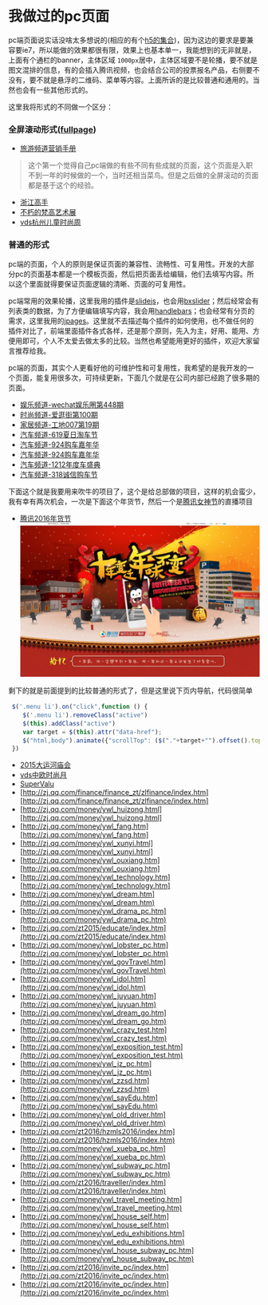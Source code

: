 我做过的pc页面
===================
pc端页面说实话没啥太多想说的(相应的有个[h5的集合](https://github.com/yuwanli/collection-mobile-page))，因为这边的要求是要兼容要ie7，所以能做的效果都很有限，效果上也基本单一，我能想到的无非就是，上面有个通栏的banner，主体区域 `1000px`居中，主体区域要不是轮播，要不就是图文混排的信息，有的会插入腾讯视频，也会结合公司的投票报名产品，右侧要不没有，要不就是悬浮的二维码、菜单等内容。上面所诉的是比较普通和通用的。当然也会有一些其他形式的。


这里我将形式的不同做一个区分：

### 全屏滚动形式([fullpage](https://github.com/alvarotrigo/fullPage.js/))

- [旅游频道营销手册](http://zj.qq.com/zt2016/lyhz/index.htm)
>这个第一个觉得自己pc端做的有些不同有些成就的页面，这个页面是入职不到一年的时候做的一个，当时还相当菜鸟。但是之后做的全屏滚动的页面都是基于这个的经验。
- [浙江高手](http://zj.qq.com/zt2015/gaoshou06/index.htm)
- [不朽的梵高艺术展](http://zj.qq.com/zt2015/fangao/index.htm)
- [vds杭州儿童时尚周](http://zj.qq.com/zt2015/VDSetssz/index.htm)


### 普通的形式
pc端的页面，个人的原则是保证页面的兼容性、流畅性、可复用性。开发的大部分pc的页面基本都是一个模板页面，然后把页面丢给编辑，他们去填写内容。所以这个里面就得要保证页面逻辑的清晰、页面的可复用性。

pc端常用的效果轮播，这里我用的插件是[slidejs](http://slidesjs.com/)，也会用[bxslider](https://github.com/stevenwanderski/bxslider-4/)；然后经常会有列表类的数据，为了方便编辑填写内容，我会用[handlebars](https://github.com/wycats/handlebars.js/)；也会经常有分页的需求，这里我用的[jpages](http://luis-almeida.github.io/jPages/)。这里就不去描述每个插件的如何使用，也不做任何的插件对比了，前端里面插件各式各样，还是那个原则，先入为主，好用、能用、方便用即可，个人不太爱去做太多的比较。当然也希望能用更好的插件，欢迎大家留言推荐给我。

pc端的页面，其实个人更看好他的可维护性和可复用性，我希望的是我开发的一个页面，能复用很多次，可持续更新，下面几个就是在公司内部已经跑了很多期的页面。

- [娱乐频道-wechat娱乐圈第448期](http://zj.qq.com/ent/wechatent/448.htm)
- [时尚频道-爱逛街第100期](http://zj.qq.com/zt2016/shopping100/index.htm)
- [家居频道-工地007第19期](http://zj.qq.com/zt2017/gd00719/index.htm)
- [汽车频道-619夏日淘车节](http://hangzhou.auto.qq.com/2016619/index.html)
- [汽车频道-924购车嘉年华](http://hangzhou.auto.qq.com/hz_924.htm)
- [汽车频道-924购车嘉年华](http://hangzhou.auto.qq.com/hz_924.htm)
- [汽车频道-1212年度车盛典](http://hangzhou.auto.qq.com/2016_1212miaosha.htm)
- [汽车频道-318诚信购车节](http://hangzhou.auto.qq.com/2017318/index.html)

下面这个就是我要用来吹牛的项目了，这个是给总部做的项目，这样的机会蛮少，我有幸有两次机会，一次是下面这个年货节，然后一个是[腾讯女神节](http://zj.qq.com/money/ywl_nvshen_live.htm)的直播项目

- [腾讯2016年货节](http://city.qq.com/tg/nianhuo.htm)
![腾讯2016年货节](readme-images/1.png "腾讯2016年货节")

剩下的就是前面提到的比较普通的形式了，但是这里说下页内导航，代码很简单
```javascript
 $('.menu li').on("click",function () {
    $('.menu li').removeClass("active")
    $(this).addClass("active")
    var target = $(this).attr("data-href");
    $("html,body").animate({"scrollTop": ($("."+target+"").offset().top-50)}, "slow");
 })
```

- [2015大运河庙会](http://zj.qq.com/zt2015/2015yhmh/index.htm)
- [vds中欧时尚月](http://zj.qq.com/zt2015/VDSFM/index.htm)
- [SuperValu](http://zj.qq.com/zt2017/SuperValu_IE/index.htm)
- [http://zj.qq.com/finance/finance_zt/zlfinance/index.htm][http://zj.qq.com/finance/finance_zt/zlfinance/index.htm]
- [http://zj.qq.com/money/ywl_huizong.html][http://zj.qq.com/money/ywl_huizong.html]
- [http://zj.qq.com/money/ywl_fang.htm][http://zj.qq.com/money/ywl_fang.htm]
- [http://zj.qq.com/money/ywl_xunyi.html][http://zj.qq.com/money/ywl_xunyi.html]
- [http://zj.qq.com/money/ywl_ouxiang.htm][http://zj.qq.com/money/ywl_ouxiang.htm]
- [http://zj.qq.com/money/ywl_technology.htm][http://zj.qq.com/money/ywl_technology.htm]
- [http://zj.qq.com/money/ywl_dream.htm](http://zj.qq.com/money/ywl_dream.htm)
- [http://zj.qq.com/money/ywl_drama_pc.htm](http://zj.qq.com/money/ywl_drama_pc.htm)
- [http://zj.qq.com/zt2015/educate/index.htm](http://zj.qq.com/zt2015/educate/index.htm)
- [http://zj.qq.com/money/ywl_lobster_pc.htm](http://zj.qq.com/money/ywl_lobster_pc.htm)
- [http://zj.qq.com/money/ywl_govTravel.htm](http://zj.qq.com/money/ywl_govTravel.htm)
- [http://zj.qq.com/money/ywl_idol.htm](http://zj.qq.com/money/ywl_idol.htm)
- [http://zj.qq.com/money/ywl_juyuan.htm](http://zj.qq.com/money/ywl_juyuan.htm)
- [http://zj.qq.com/money/ywl_dream_go.htm](http://zj.qq.com/money/ywl_dream_go.htm)
- [http://zj.qq.com/money/ywl_crazy_test.htm](http://zj.qq.com/money/ywl_crazy_test.htm)
- [http://zj.qq.com/money/ywl_exposition_test.htm](http://zj.qq.com/money/ywl_exposition_test.htm)
- [http://zj.qq.com/money/ywl_jz_pc.htm](http://zj.qq.com/money/ywl_jz_pc.htm)
- [http://zj.qq.com/money/ywl_zzsd.htm](http://zj.qq.com/money/ywl_zzsd.htm)
- [http://zj.qq.com/money/ywl_sayEdu.htm](http://zj.qq.com/money/ywl_sayEdu.htm)
- [http://zj.qq.com/money/ywl_old_driver.htm](http://zj.qq.com/money/ywl_old_driver.htm)
- [http://zj.qq.com/zt2016/hzmls2016/index.htm](http://zj.qq.com/zt2016/hzmls2016/index.htm)
- [http://zj.qq.com/money/ywl_xueba_pc.htm](http://zj.qq.com/money/ywl_xueba_pc.htm)
- [http://zj.qq.com/money/ywl_subway_pc.htm](http://zj.qq.com/money/ywl_subway_pc.htm)
- [http://zj.qq.com/zt2016/traveller/index.htm](http://zj.qq.com/zt2016/traveller/index.htm)
- [http://zj.qq.com/money/ywl_travel_meeting.htm](http://zj.qq.com/money/ywl_travel_meeting.htm)
- [http://zj.qq.com/money/ywl_house_self.htm](http://zj.qq.com/money/ywl_house_self.htm)
- [http://zj.qq.com/money/ywl_edu_exhibitions.htm](http://zj.qq.com/money/ywl_edu_exhibitions.htm)
- [http://zj.qq.com/money/ywl_house_subway_pc.htm](http://zj.qq.com/money/ywl_house_subway_pc.htm)
- [http://zj.qq.com/zt2016/invite_pc/index.htm](http://zj.qq.com/zt2016/invite_pc/index.htm)
- [http://zj.qq.com/zt2016/invite_pc/index.htm](http://zj.qq.com/zt2016/invite_pc/index.htm)




